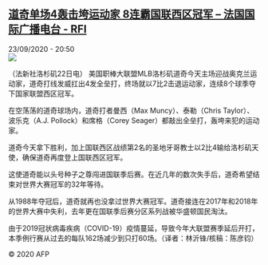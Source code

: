 <!--1600890959000-->
[道奇单场4轰击垮运动家 8连霸国联西区冠军 – 法国国际广播电台 - RFI](http://www.rfi.fr//cn/contenu/20200923-%E9%81%93%E5%A5%87%E5%8D%95%E5%9C%BA4%E8%BD%B0%E5%87%BB%E5%9E%AE%E8%BF%90%E5%8A%A8%E5%AE%B6-8%E8%BF%9E%E9%9C%B8%E5%9B%BD%E8%81%94%E8%A5%BF%E5%8C%BA%E5%86%A0%E5%86%9B)
------

<div>23/09/2020 - 20:50</div><img src="https://s.rfi.fr/media/display/17c5a638-fdd2-11ea-91cb-005056a98db9/w:310/p:16x9/spo0001b.200924025002.jpg"><div class="t-content__body u-clearfix"><p>（法新社洛杉矶22日电）    美国职棒大联盟MLB洛杉矶道奇今天主场迎战奥克兰运动家，道奇打线发威扛出4发全垒打，终场就以7比2击退运动家，连续8个球季夺下国家联盟西区冠军。</p><p>    在空荡荡的道奇球场内，道奇打者曼西（Max Muncy）、泰勒（Chris Taylor）、波乐克（A.J. Pollock）和席格（Corey Seager）都敲出全垒打，轰垮来犯的运动家。</p><p>    道奇今天拿下胜利，加上国联西区战绩第2名的圣地牙哥教士以2比4输给洛杉矶天使，确保道奇再度登上国联西区冠军。</p><p>    这使道奇能以头号种子之尊闯进国联季后赛。在近几年的数次失手后，道奇希望结束对世界大赛冠军的32年等待。</p><p>    从1988年夺冠后，道奇就再也没拿过世界大赛冠军。道奇接连在2017年和2018年的世界大赛中失利，去年更在国联季后赛分区系列战被华盛顿国民淘汰。</p><p>    由于2019冠状病毒疾病（COVID-19）疫情蔓延，导致今年大联盟赛季延后开打，本季例行赛从过去的每队162场减少到只打60场。（译者：林沂锋/核稿：陈彦钧）</p><p class="t-copyright">© 2020 AFP</p>        </div>
